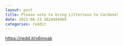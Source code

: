 ```yaml
--- 
layout: post 
title: Please vote to bring Littercoin to Cardano! 
date: 2021-06-23 1624484469 
categories: reddit 
--- 
```

https://redd.it/o6moak